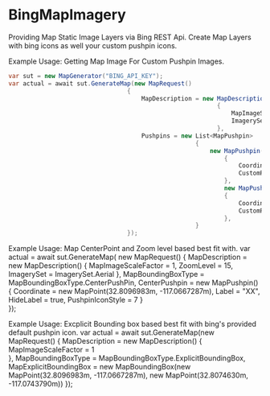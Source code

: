 # BingMapImagery

Providing Map Static Image Layers via Bing REST Api. Create Map Layers with bing icons as well your custom pushpin icons.

Example Usage: Getting Map Image For Custom Pushpin Images.
```cs
var sut = new MapGenerator("BING_API_KEY");
var actual = await sut.GenerateMap(new MapRequest()
                                 {
                                     MapDescription = new MapDescription()
                                                          {
                                                              MapImageScaleFactor = 1,
                                                              ImagerySet = ImagerySet.Road
                                                          },
                                     Pushpins = new List<MapPushpin>
                                                    {
                                                        new MapPushpin()
                                                            {
                                                                Coordinate    = new MapPoint(32.8096983m, -117.0667287m),
                                                                CustomPushpinIcon = Resources.map_pin
                                                            },
                                                            new MapPushpin()
                                                            {
                                                                Coordinate    = new MapPoint(32.8074630m, -117.0743790m),
                                                                CustomPushpinIcon = Resources.map_pin
                                                            },
                                                    }
                                 });
```
Example Usage: Map CenterPoint and Zoom level based best fit with.
            var actual =
                await
                sut.GenerateMap(
                    new MapRequest()
                        {
                            MapDescription = new MapDescription() { MapImageScaleFactor = 1, ZoomLevel = 15, ImagerySet = ImagerySet.Aerial },
                            MapBoundingBoxType = MapBoundingBoxType.CenterPushPin,
                            CenterPushpin = new MapPushpin()
                                            {
                                                Coordinate = new MapPoint(32.8096983m, -117.0667287m),
                                                Label = "XX",
                                                HideLabel = true,
                                                PushpinIconStyle = 7
                                            }                                    
                        });
                        
                        
Example Usage:  Excplicit Bounding box based best fit with bing's provided default pushpin icon.
            var actual = await sut.GenerateMap(new MapRequest()
            {
                MapDescription = new MapDescription()
                {
                    MapImageScaleFactor = 1                    
                },
                MapBoundingBoxType = MapBoundingBoxType.ExplicitBoundingBox,
                MapExplicitBoundingBox = new MapBoundingBox(new MapPoint(32.8096983m, -117.0667287m), new MapPoint(32.8074630m, -117.0743790m))
            });
